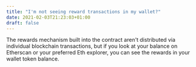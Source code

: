 ```yaml
---
title: "I'm not seeing reward transactions in my wallet?"
date: 2021-02-03T21:23:03+01:00
draft: false
---
```


The rewards mechanism built into the contract aren't distributed via individual blockchain transactions, 
but if you look at your balance on Etherscan or your preferred Eth explorer, you can see the rewards in 
your wallet token balance.
